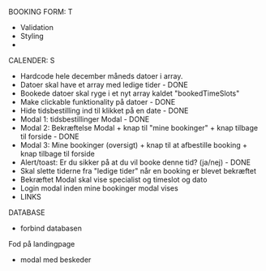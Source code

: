 BOOKING FORM: T

- Validation
- Styling
-

CALENDER: S

- Hardcode hele december måneds datoer i array.
- Datoer skal have et array med ledige tider - DONE
- Bookede datoer skal ryge i et nyt array kaldet "bookedTimeSlots"
- Make clickable funktionality på datoer - DONE
- Hide tidsbestilling ind til klikket på en date - DONE
- Modal 1: tidsbestillinger Modal - DONE
- Modal 2: Bekræftelse Modal + knap til "mine bookinger" + knap tilbage til forside - DONE
- Modal 3: Mine bookinger (oversigt) + knap til at afbestille booking + knap tilbage til forside
- Alert/toast: Er du sikker på at du vil booke denne tid? (ja/nej) - DONE
- Skal slette tiderne fra "ledige tider" når en booking er blevet bekræftet
- Bekræftet Modal skal vise specialist og timeslot og dato
- Login modal inden mine bookinger modal vises
- LINKS

DATABASE

- forbind databasen

Fod på landingpage

- modal med beskeder
